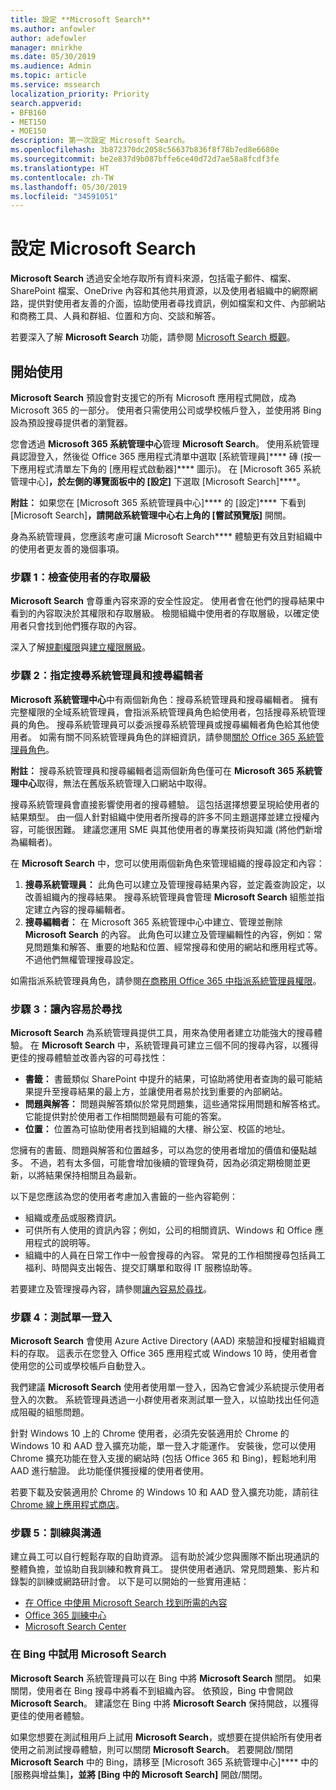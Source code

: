 ```yaml
---
title: 設定 **Microsoft Search**
ms.author: anfowler
author: adefowler
manager: mnirkhe
ms.date: 05/30/2019
ms.audience: Admin
ms.topic: article
ms.service: mssearch
localization_priority: Priority
search.appverid:
- BFB160
- MET150
- MOE150
description: 第一次設定 Microsoft Search。
ms.openlocfilehash: 3b872370dc2058c56637b836f8f78b7ed8e6680e
ms.sourcegitcommit: be2e837d9b087bffe6ce40d72d7ae58a8fcdf3fe
ms.translationtype: HT
ms.contentlocale: zh-TW
ms.lasthandoff: 05/30/2019
ms.locfileid: "34591051"
---
```

# <a name="set-up-microsoft-search"></a>設定 Microsoft Search

**Microsoft Search** 透過安全地存取所有資料來源，包括電子郵件、檔案、SharePoint 檔案、OneDrive 內容和其他共用資源，以及使用者組織中的網際網路，提供對使用者友善的介面，協助使用者尋找資訊，例如檔案和文件、內部網站和商務工具、人員和群組、位置和方向、交談和解答。

若要深入了解 **Microsoft Search** 功能，請參閱 [Microsoft Search 概觀](overview-microsoft-search.md)。

## <a name="get-started"></a>開始使用

**Microsoft Search** 預設會對支援它的所有 Microsoft 應用程式開啟，成為 Microsoft 365 的一部分。 使用者只需使用公司或學校帳戶登入，並使用將 Bing 設為預設搜尋提供者的瀏覽器。

您會透過 **Microsoft 365 系統管理中心**管理 **Microsoft Search**。 使用系統管理員認證登入，然後從 Office 365 應用程式清單中選取 [系統管理員]**** 磚 (按一下應用程式清單左下角的 [應用程式啟動器]**** 圖示)。 在 [Microsoft 365 系統管理中心]****，於左側的導覽面板中的 [設定]**** 下選取 [Microsoft Search]****。 

**附註：** 如果您在 [Microsoft 365 系統管理員中心]**** 的 [設定]**** 下看到 [Microsoft Search]****，請開啟系統管理中心右上角的 [嘗試預覽版]**** 開關。 

身為系統管理員，您應該考慮可讓 Microsoft Search**** 體驗更有效且對組織中的使用者更友善的幾個事項。

### <a name="step-1-check-access-level-of-your-users"></a>步驟 1：檢查使用者的存取層級

**Microsoft Search** 會尊重內容來源的安全性設定。 使用者會在他們的搜尋結果中看到的內容取決於其權限和存取層級。 檢閱組織中使用者的存取層級，以確定使用者只會找到他們獲存取的內容。

深入了解[規劃權限](https://docs.microsoft.com/zh-TW/sharepoint/plan-your-permissions-strategy)與[建立權限層級](https://docs.microsoft.com/zh-TW/sharepoint/how-to-create-and-edit-permission-levels)。

### <a name="step-2-assign-search-admin-and-search-editor"></a>步驟 2：指定搜尋系統管理員和搜尋編輯者

**Microsoft 系統管理中心**中有兩個新角色：搜尋系統管理員和搜尋編輯者。  擁有完整權限的全域系統管理員，會指派系統管理員角色給使用者，包括搜尋系統管理員的角色。 搜尋系統管理員可以委派搜尋系統管理員或搜尋編輯者角色給其他使用者。 如需有關不同系統管理員角色的詳細資訊，請參閱[關於 Office 365 系統管理員角色](https://docs.microsoft.com/office365/admin/add-users/about-admin-roles?view=o365-worldwide)。

**附註：** 搜尋系統管理員和搜尋編輯者這兩個新角色僅可在 **Microsoft 365 系統管理中心**取得，無法在舊版系統管理入口網站中取得。 

搜尋系統管理員會直接影響使用者的搜尋體驗。 這包括選擇想要呈現給使用者的結果類型。 由一個人針對組織中使用者所搜尋的許多不同主題選擇並建立授權內容，可能很困難。 建議您運用 SME 與其他使用者的專業技術與知識 (將他們新增為編輯者)。 

在 **Microsoft Search** 中，您可以使用兩個新角色來管理組織的搜尋設定和內容：
1. **搜尋系統管理員：** 此角色可以建立及管理搜尋結果內容，並定義查詢設定，以改善組織內的搜尋結果。 搜尋系統管理員會管理 **Microsoft Search** 組態並指定建立內容的搜尋編輯者。
2. **搜尋編輯者：** 在 Microsoft 365 系統管理中心中建立、管理並刪除 **Microsoft Search** 的內容。 此角色可以建立及管理編輯性的內容，例如：常見問題集和解答、重要的地點和位置、經常搜尋和使用的網站和應用程式等。不過他們無權管理搜尋設定。

如需指派系統管理員角色，請參閱[在商務用 Office 365 中指派系統管理員權限](https://docs.microsoft.com/zh-TW/office365/admin/add-users/assign-admin-roles?view=o365-worldwide)。

### <a name="step-3-make-content-easy-to-find"></a>步驟 3：讓內容易於尋找 

**Microsoft Search** 為系統管理員提供工具，用來為使用者建立功能強大的搜尋體驗。 在 **Microsoft Search** 中，系統管理員可建立三個不同的搜尋內容，以獲得更佳的搜尋體驗並改善內容的可尋找性：
- **書籤：** 書籤類似 SharePoint 中提升的結果，可協助將使用者查詢的最可能結果提升至搜尋結果的最上方，並讓使用者易於找到重要的內部網站。 
- **問題與解答：** 問題與解答類似於常見問題集，這些通常採用問題和解答格式。 它能提供對於使用者工作相關問題最有可能的答案。
- **位置：** 位置為可協助使用者找到組織的大樓、辦公室、校區的地址。 

您擁有的書籤、問題與解答和位置越多，可以為您的使用者增加的價值和優點越多。 不過，若有太多個，可能會增加後續的管理負荷，因為必須定期檢閱並更新，以將結果保持相關且為最新。

以下是您應該為您的使用者考慮加入書籤的一些內容範例：
- 組織或產品或服務資訊。
- 可供所有人使用的資訊內容；例如，公司的相關資訊、Windows 和 Office 應用程式的說明等。 
- 組織中的人員在日常工作中一般會搜尋的內容。 常見的工作相關搜尋包括員工福利、時間與支出報告、提交訂購單和取得 IT 服務協助等。 

若要建立及管理搜尋內容，請參閱[讓內容易於尋找](make-content-easy-to-find.md)。

### <a name="step-4-test-single-sign-on"></a>步驟 4：測試單一登入
**Microsoft Search** 會使用 Azure Active Directory (AAD) 來驗證和授權對組織資料的存取。  這表示在您登入 Office 365 應用程式或 Windows 10 時，使用者會使用您的公司或學校帳戶自動登入。

我們建議 **Microsoft Search** 使用者使用單一登入，因為它會減少系統提示使用者登入的次數。 系統管理員透過一小群使用者來測試單一登入，以協助找出任何造成阻礙的組態問題。 

針對 Windows 10 上的 Chrome 使用者，必須先安裝適用於 Chrome 的 Windows 10 和 AAD 登入擴充功能，單一登入才能運作。 安裝後，您可以使用 Chrome 擴充功能在登入支援的網站時 (包括 Office 365 和 Bing)，輕鬆地利用 AAD 進行驗證。 此功能僅供獲授權的使用者使用。 

若要下載及安裝適用於 Chrome 的 Windows 10 和 AAD 登入擴充功能，請前往 [Chrome 線上應用程式商店](https://go.microsoft.com/fwlink/?linkid=2090961)。

### <a name="step-5-training-and-communication"></a>步驟 5：訓練與溝通
建立員工可以自行輕鬆存取的自助資源。 這有助於減少您與團隊不斷出現通訊的整體負擔，並協助自我訓練和教育員工。 提供使用者通訊、常見問題集、影片和錄製的訓練或網路研討會。 以下是可以開始的一些實用連結：
- [在 Office 中使用 Microsoft Search 找到所需的內容](https://support.office.com/article/find-what-you-need-with-microsoft-search-in-office-2457d4d8-48a8-4ad4-ab89-5a0657aa8446?ui=en-US&rs=en-US&ad=US)
- [Office 365 訓練中心](https://support.office.com/office-training-center)
- 
  [Microsoft Search Center](https://support.office.com/zh-TW/article/-working-title-microsoft-search-center-b8bf5a2c-7515-40a9-9a6a-b8ed382c86bc?ui=en-US&rs=en-US&ad=US)

### <a name="trying-out-microsoft-search-in-bing"></a>在 Bing 中試用 **Microsoft Search** 
**Microsoft Search** 系統管理員可以在 Bing 中將 **Microsoft Search** 關閉。 如果關閉，使用者在 Bing 搜尋中將看不到組織內容。 依預設，Bing 中會開啟 **Microsoft Search**。 建議您在 Bing 中將 **Microsoft Search** 保持開啟，以獲得更佳的使用者體驗。 

如果您想要在測試租用戶上試用 **Microsoft Search**，或想要在提供給所有使用者使用之前測試搜尋體驗，則可以關閉 **Microsoft Search**。
若要開啟/關閉 **Microsoft Search** 中的 Bing，請移至 [Microsoft 365 系統管理中心]**** 中的 [服務與增益集]****，並將 [Bing 中的 Microsoft Search]**** 開啟/關閉。
